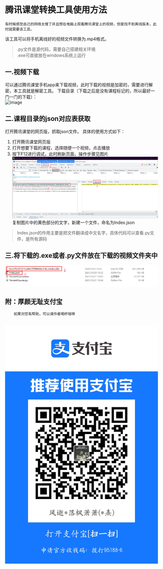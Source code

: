# 腾讯课堂转换工具使用方法
    有时候感觉自己的网络太慢了并且想在电脑上观看腾讯课堂上的视频，但是找不到离线版本，此时就需要该工具。

该工具可以将手机离线好的视频文件转换为.mp4格式。
> .py文件是源代码，需要自己搭建相关环境
> <br>.exe可直接放在windows系统上运行

## 一.视频下载
   可以通过腾讯课堂手机app来下载视频，此时下载的视频是加密的，需要进行解密，本工具就是解密工具。
   下载目录（下载之后是没有课程标记的，所以最好一门一门的下载）：
   <br>![image](https://user-images.githubusercontent.com/46047209/138991255-c440e58b-ccb3-46c7-a00a-002f74e5dcca.png)
    
## 二.课程目录的json对应表获取
   打开腾讯课堂的网页版，抓取json文件。
   具体的使用方式如下：
   1. 打开腾讯课堂网页版
   2. 打开想要下载的课程，选择随便一个视频，点击播放
   3. 按下F12进行调试，此时刷新页面，操作步骤见图片
        <br>![picture](Picture/tengxun.png)
    <br>复制图片中的黄色部分的文字，新建一个文件，命名为Index.json
> Index.json的作用主要是把文件翻译成中文名字，具体代码可以查看.py文件，是所有源码


## 三.将下载的.exe或者.py文件放在下载的视频文件夹中
![picture](../腾讯课堂视频转换/Picture/D78ECA1D-12A6-4f85-B5D3-BD7E254FBE2A.png)

## 附：厚颜无耻支付宝
        如果对您有帮助，可以请作者喝杯咖啡
 <br>![picture](../picture/1635322512.jpg)
